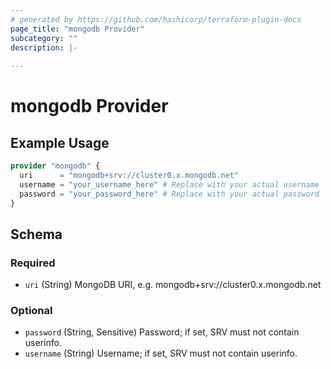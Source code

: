```yaml
---
# generated by https://github.com/hashicorp/terraform-plugin-docs
page_title: "mongodb Provider"
subcategory: ""
description: |-
  
---
```


# mongodb Provider



## Example Usage

```terraform
provider "mongodb" {
  uri      = "mongodb+srv://cluster0.x.mongodb.net"
  username = "your_username_here" # Replace with your actual username
  password = "your_password_here" # Replace with your actual password
}
```

<!-- schema generated by tfplugindocs -->
## Schema

### Required

- `uri` (String) MongoDB URI, e.g. mongodb+srv://cluster0.x.mongodb.net

### Optional

- `password` (String, Sensitive) Password; if set, SRV must not contain userinfo.
- `username` (String) Username; if set, SRV must not contain userinfo.
